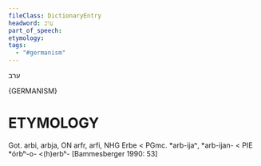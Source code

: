 ```yaml
---
fileClass: DictionaryEntry
headword: ערב
part_of_speech: 
etymology: 
tags:
  - "#germanism"
---
```

ערב

{GERMANISM}

ETYMOLOGY
===========
Got. arbi, arbja, ON arfr, arfi, NHG Erbe < PGmc. *arb-ijaⁿ, *arb-ijan- < PIE *órbʰ-o- <(h)erbʰ-
[Bammesberger 1990: 53]